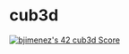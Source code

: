 # cub3d
<a href="https://github.com/JaeSeoKim/badge42"><img src="https://badge42.vercel.app/api/v2/clkkvymoc012008mcghegnr25/project/2990127" alt="bjimenez's 42 cub3d Score" /></a>

